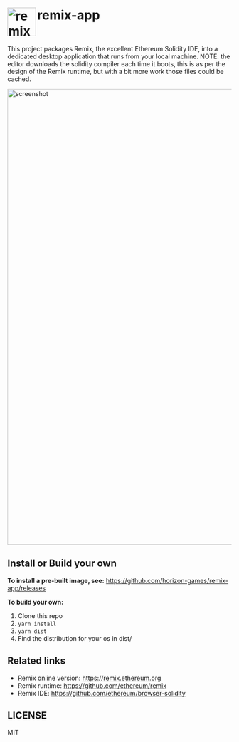 # <img align="left" alt="remix" src="https://raw.githubusercontent.com/horizon-games/remix-app/master/resources/icon.png" width="64" /> remix-app

<br/>

This project packages Remix, the excellent Ethereum Solidity IDE, into
a dedicated desktop application that runs from your local machine. NOTE:
the editor downloads the solidity compiler each time it boots, this is
as per the design of the Remix runtime, but with a bit more work those
files could be cached.

<img align="center" alt="screenshot" src="https://raw.githubusercontent.com/horizon-games/remix-app/master/resources/screenshot.png" width="1024" />

## Install or Build your own

**To install a pre-built image, see:** https://github.com/horizon-games/remix-app/releases

**To build your own:**
1. Clone this repo
2. `yarn install`
3. `yarn dist`
4. Find the distribution for your os in dist/


## Related links

* Remix online version: https://remix.ethereum.org
* Remix runtime: https://github.com/ethereum/remix
* Remix IDE: https://github.com/ethereum/browser-solidity


## LICENSE

MIT

